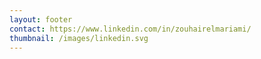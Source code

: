 ```yaml
---
layout: footer
contact: https://www.linkedin.com/in/zouhairelmariami/
thumbnail: /images/linkedin.svg
---
```

